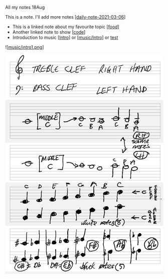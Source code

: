 All my notes 18Aug

This is a note. I'll add more notes [[daily-note-2021-03-06]]

- This is a linked note about my favourite topic [[food]]
- Another linked note to show [[code]]
- Introduction to music [[Intro]] or [[music/Intro]] or [test](music/musicintro)


![[music/intro1.png]] 

![test](music/intro1.png)

[//begin]: # "Autogenerated link references for markdown compatibility"
[daily-note-2021-03-06]: ../../notes/daily-note-2021-03-06.md "Journal Entry, Saturday, March 6"
[food]: ../../notes/food.md "food"
[code]: ../../notes/code.md "code"
[Intro]: Intro.md "Intro"
[music/Intro]: ../../notes/music/Intro.md "Intro"
[music/intro1.png]: ../../notes/music/intro1.png "intro1.png"
[//end]: # "Autogenerated link references"
